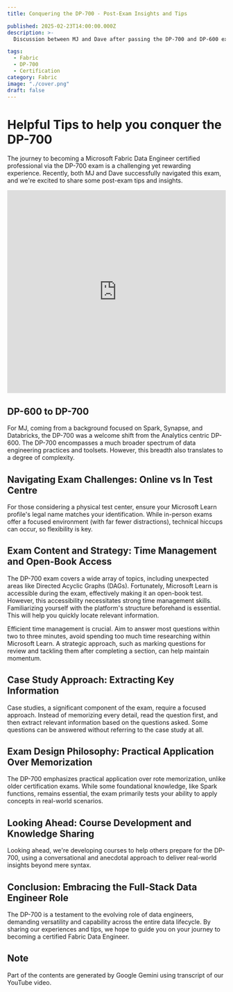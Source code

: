 ```yaml
---
title: Conquering the DP-700 - Post-Exam Insights and Tips

published: 2025-02-23T14:00:00.000Z
description: >-
  Discussion between MJ and Dave after passing the DP-700 and DP-600 exams

tags:
  - Fabric
  - DP-700
  - Certification
category: Fabric
image: "./cover.png"
draft: false
---
```


# Helpful Tips to help you conquer the DP-700

The journey to becoming a Microsoft Fabric Data Engineer certified professional via the DP-700 exam is a challenging yet rewarding experience. Recently, both MJ and Dave successfully navigated this exam, and we're excited to share some post-exam tips and insights.

<iframe width="100%" height="468" src="https://www.youtube.com/embed/RTD_wP_Bk-E" title="Conquering the DP-700: Post-Exam Insights and Tips" frameborder="0" allow="accelerometer; clipboard-write; encrypted-media; gyroscope; picture-in-picture; web-share" referrerpolicy="strict-origin-when-cross-origin" allowfullscreen></iframe>

## DP-600 to DP-700

For MJ, coming from a background focused on Spark, Synapse, and Databricks, the DP-700 was a welcome shift from the Analytics centric DP-600. The DP-700 encompasses a much broader spectrum of data engineering practices and toolsets. However, this breadth also translates to a degree of complexity.

## Navigating Exam Challenges: Online vs In Test Centre

For those considering a physical test center, ensure your Microsoft Learn profile's legal name matches your identification. While in-person exams offer a focused environment (with far fewer distractions), technical hiccups can occur, so flexibility is key.

## Exam Content and Strategy: Time Management and Open-Book Access

The DP-700 exam covers a wide array of topics, including unexpected areas like Directed Acyclic Graphs (DAGs). Fortunately, Microsoft Learn is accessible during the exam, effectively making it an open-book test. However, this accessibility necessitates strong time management skills. Familiarizing yourself with the platform's structure beforehand is essential. This will help you quickly locate relevant information.

Efficient time management is crucial. Aim to answer most questions within two to three minutes, avoid spending too much time researching within Microsoft Learn. A strategic approach, such as marking questions for review and tackling them after completing a section, can help maintain momentum.

## Case Study Approach: Extracting Key Information

Case studies, a significant component of the exam, require a focused approach. Instead of memorizing every detail, read the question first, and then extract relevant information based on the questions asked. Some questions can be answered without referring to the case study at all.

## Exam Design Philosophy: Practical Application Over Memorization

The DP-700 emphasizes practical application over rote memorization, unlike older certification exams. While some foundational knowledge, like Spark functions, remains essential, the exam primarily tests your ability to apply concepts in real-world scenarios.

## Looking Ahead: Course Development and Knowledge Sharing

Looking ahead, we're developing courses to help others prepare for the DP-700, using a conversational and anecdotal approach to deliver real-world insights beyond mere syntax.

## Conclusion: Embracing the Full-Stack Data Engineer Role

The DP-700 is a testament to the evolving role of data engineers, demanding versatility and capability across the entire data lifecycle. By sharing our experiences and tips, we hope to guide you on your journey to becoming a certified Fabric Data Engineer. 

## Note
Part of the contents are generated by Google Gemini using transcript of our YouTube video.